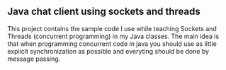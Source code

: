 Java chat client using sockets and threads
--------

This project contains the sample code I use while teaching Sockets and Threads (concurrent programming) 
in my Java classes. The main idea is that when programming concurrent code in java you should use as 
little explicit synchronization as possible and everyting should be done by message passing.